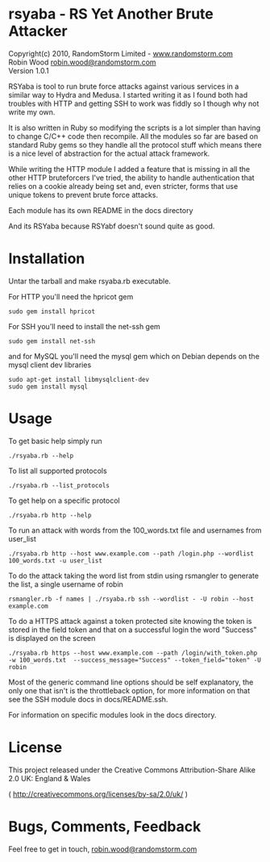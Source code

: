 rsyaba - RS Yet Another Brute Attacker
========================================

Copyright(c) 2010, RandomStorm Limited - www.randomstorm.com  
Robin Wood <robin.wood@randomstorm.com>  
Version 1.0.1

RSYaba is tool to run brute force attacks against various services in a similar
way to Hydra and Medusa. I started writing it as I found both had troubles with
HTTP and getting SSH to work was fiddly so I though why not write my own.

It is also written in Ruby so modifying the scripts is a lot simpler than having 
to change C/C++ code then recompile. All the modules so far are based on standard
Ruby gems so they handle all the protocol stuff which means there is a nice
level of abstraction for the actual attack framework.

While writing the HTTP module I added a feature that is missing in all the other
HTTP bruteforcers I've tried, the ability to handle authentication that relies
on a cookie already being set and, even stricter, forms that use unique tokens
to prevent brute force attacks. 

Each module has its own README in the docs directory

And its RSYaba because RSYabf doesn't sound quite as good.

Installation
============

Untar the tarball and make rsyaba.rb executable.

For HTTP you'll need the hpricot gem

```sudo gem install hpricot```

For SSH you'll need to install the net-ssh gem

```sudo gem install net-ssh```

and for MySQL you'll need the mysql gem which on Debian depends on the mysql
client dev libraries

```
sudo apt-get install libmysqlclient-dev
sudo gem install mysql
```

Usage
=====

To get basic help simply run

```./rsyaba.rb --help```

To list all supported protocols

```./rsyaba.rb --list_protocols```

To get help on a specific protocol

```./rsyaba.rb http --help```

To run an attack with words from the 100_words.txt file and usernames from user_list

```./rsyaba.rb http --host www.example.com --path /login.php --wordlist 100_words.txt -u user_list```

To do the attack taking the word list from stdin using rsmangler to generate the
list, a single username of robin

```rsmangler.rb -f names | ./rsyaba.rb ssh --wordlist - -U robin --host example.com```

To do a HTTPS attack against a token protected site knowing the token is stored
in the field token and that on a successful login the word "Success" is
displayed on the screen

```
./rsyaba.rb https --host www.example.com --path /login/with_token.php -w 100_words.txt  --success_message="Success" --token_field="token" -U robin
```

Most of the generic command line options should be self explanatory, the only
one that isn't is the throttleback option, for more information on that see the
SSH module docs in docs/README.ssh.

For information on specific modules look in the docs directory.

License
=======

This project released under the Creative Commons Attribution-Share Alike 2.0 
UK: England & Wales

( http://creativecommons.org/licenses/by-sa/2.0/uk/ )

Bugs, Comments, Feedback
========================

Feel free to get in touch, robin.wood@randomstorm.com
